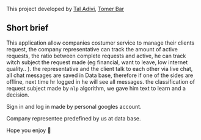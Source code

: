 This project developed by [Tal Adivi](https://github.com/TalAdivi), [Tomer Bar](https://github.com/tomerbar44)

## Short brief

This application allow companies costumer service to manage their clients request, the company representative can track the amount of active requests, the ratio between complete requests and active, he can track witch subject the request made (eg financial, want to leave, low internet quality.. ).
the representative and the client talk to each other via live chat, all chat messages are saved in Data base, therefore if one of the sides are offline, next time hr logged in he will see all messages.
the classification of request subject made by `nlp` algorithm, we gave him text to learn and a decision.

Sign in and log in made by personal googles account.

Company representee predefined by us at data base.

Hope you enjoy 🥳 
